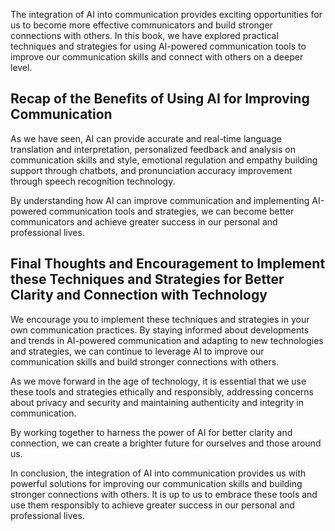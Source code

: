 
The integration of AI into communication provides exciting opportunities for us to become more effective communicators and build stronger connections with others. In this book, we have explored practical techniques and strategies for using AI-powered communication tools to improve our communication skills and connect with others on a deeper level.

Recap of the Benefits of Using AI for Improving Communication
-------------------------------------------------------------

As we have seen, AI can provide accurate and real-time language translation and interpretation, personalized feedback and analysis on communication skills and style, emotional regulation and empathy building support through chatbots, and pronunciation accuracy improvement through speech recognition technology.

By understanding how AI can improve communication and implementing AI-powered communication tools and strategies, we can become better communicators and achieve greater success in our personal and professional lives.

Final Thoughts and Encouragement to Implement these Techniques and Strategies for Better Clarity and Connection with Technology
-------------------------------------------------------------------------------------------------------------------------------

We encourage you to implement these techniques and strategies in your own communication practices. By staying informed about developments and trends in AI-powered communication and adapting to new technologies and strategies, we can continue to leverage AI to improve our communication skills and build stronger connections with others.

As we move forward in the age of technology, it is essential that we use these tools and strategies ethically and responsibly, addressing concerns about privacy and security and maintaining authenticity and integrity in communication.

By working together to harness the power of AI for better clarity and connection, we can create a brighter future for ourselves and those around us.

In conclusion, the integration of AI into communication provides us with powerful solutions for improving our communication skills and building stronger connections with others. It is up to us to embrace these tools and use them responsibly to achieve greater success in our personal and professional lives.

